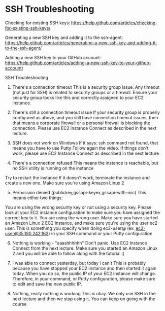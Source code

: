 # SSH Troubleshooting

Checking for existing SSH keys:
<https://help.github.com/articles/checking-for-existing-ssh-keys/>

Generating a new SSH key and adding it to the ssh-agent:
<https://help.github.com/articles/generating-a-new-ssh-key-and-adding-it-to-the-ssh-agent/>

Adding a new SSH key to your GitHub account:
<https://help.github.com/articles/adding-a-new-ssh-key-to-your-github-account/>

SSH Troubleshooting

1. There's a connection timeout
This is a security group issue. Any timeout (not just for SSH) is related to security groups or a firewall. Ensure your security group looks like this and correctly assigned to your EC2 instance.

2. There's still a connection timeout issue
If your security group is properly configured as above, and you still have connection timeout issues, then that means a corporate firewall or a personal firewall is blocking the connection. Please use EC2 Instance Connect as described in the next lecture.

3. SSH does not work on Windows
If it says: ssh command not found, that means you have to use Putty
Follow again the video. If things don't work, please use EC2 Instance Connect as described in the next lecture

4. There's a connection refused
This means the instance is reachable, but no SSH utility is running on the instance

Try to restart the instance
If it doesn't work, terminate the instance and create a new one. Make sure you're using Amazon Linux 2

5. Permission denied (publickey,gssapi-keyex,gssapi-with-mic)
This means either two things:

You are using the wrong security key or not using a security key. Please look at your EC2 instance configuration to make sure you have assigned the correct key to it.
You are using the wrong user. Make sure you have started an Amazon Linux 2 EC2 instance, and make sure you're using the user ec2-user. This is something you specify when doing ec2-user@<public-ip> (ex: ec2-user@35.180.242.162) in your SSH command or your Putty configuration

6. Nothing is working - "aaaahhhhhh"
Don't panic. Use EC2 Instance Connect from the next lecture. Make sure you started an Amazon Linux 2 and you will be able to follow along with the tutorial :)

7. I was able to connect yesterday, but today I can't
This is probably because you have stopped your EC2 instance and then started it again today. When you do so, the public IP of your EC2 instance will change. Therefore, in your command, or Putty configuration, please make sure to edit and save the new public IP.

8. Nothing, really nothing is working
This is okay. We only use SSH in the next lecture and then we stop using it. You can keep on going with the course
